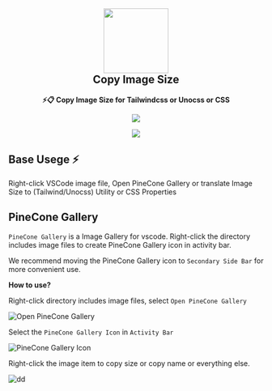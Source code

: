 <!-- # Copy Image Size -->

<h2 align="center">
  <img src="./icon.png" height="128" />
  <br />
  <span>Copy Image Size</span>
</h2>
<p align="center"><strong>⚡️📋 Copy Image Size for Tailwindcss or Unocss or CSS
</strong></p>
<p align=center>
<a href="https://marketplace.visualstudio.com/items?itemName=mguellsegarra.highlight-on-copy">
  <img src="https://img.shields.io/visual-studio-marketplace/v/lizyChy0329.copy-image-size?label=Visual%20Studio%20Marketplace&color=%25234c1&link=https%3A%2F%2Fgithub.com%2FlizyChy0329%2Fvscode-copy-image-size">
</a>
</p>

<p align=center>
<img src="https://files.catbox.moe/nqvcb8.png" />
</p>

## Base Usege ⚡️

Right-click VSCode image file, Open PineCone Gallery or translate Image Size to (Tailwind/Unocss) Utility or CSS Properties

## PineCone Gallery

`PineCone Gallery` is a Image Gallery for vscode. Right-click the directory includes image files to create PineCone Gallery icon in activity bar.

We recommend moving the PineCone Gallery icon to `Secondary Side Bar` for more convenient use.

**How to use?**

Right-click directory includes image files, select `Open PineCone Gallery`

![Open PineCone Gallery](https://files.catbox.moe/c9gqqi.png)

Select the `PineCone Gallery Icon` in `Activity Bar`

![PineCone Gallery Icon](https://files.catbox.moe/xrfdld.png)

Right-click the image item to copy size or copy name or everything else.

![dd](https://files.catbox.moe/o1opql.png)
